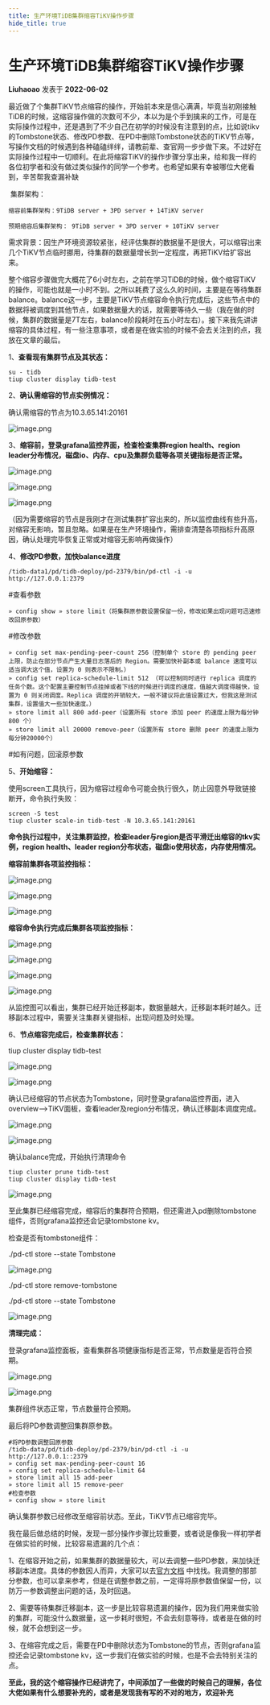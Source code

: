 ```yaml
---
title: 生产环境TiDB集群缩容TiKV操作步骤
hide_title: true
---
```


# 生产环境TiDB集群缩容TiKV操作步骤

**Liuhaoao** 发表于  **2022-06-02**

​        最近做了个集群TiKV节点缩容的操作，开始前本来是信心满满，毕竟当初刚接触TiDB的时候，这缩容操作做的次数可不少，本以为是个手到擒来的工作，可是在实际操作过程中，还是遇到了不少自己在初学的时候没有注意到的点，比如说tikv的Tombstone状态、修改PD参数、在PD中删除Tombstone状态的TiKV节点等，写操作文档的时候遇到各种磕磕绊绊，请教前辈、查官网一步步做下来。不过好在实际操作过程中一切顺利。在此将缩容TiKV的操作步骤分享出来，给和我一样的各位初学者和没有做过类似操作的同学一个参考。也希望如果有幸被哪位大佬看到，辛苦帮我查漏补缺

​        集群架构：

​        `缩容前集群架构：9TiDB server + 3PD server + 14TiKV server`

​        `预期缩容后集群架构： 9TiDB server + 3PD server + 10TiKV server`

​        需求背景：因生产环境资源较紧张，经评估集群的数据量不是很大，可以缩容出来几个TiKV节点临时挪用，待集群的数据量增长到一定程度，再把TiKV给扩容出来。

​        整个缩容步骤做完大概花了6小时左右，之前在学习TiDB的时候，做个缩容TiKV的操作，可能也就是一小时不到。之所以耗费了这么久的时间，主要是在等待集群balance。balance这一步，主要是TiKV节点缩容命令执行完成后，这些节点中的数据将被调度到其他节点，如果数据量大的话，就需要等待久一些（我在做的时候，集群的数据量是7T左右，balance阶段耗时在五小时左右）。接下来我先讲讲缩容的具体过程，有一些注意事项，或者是在做实验的时候不会去关注到的点，我放在文章的最后。

1、**查看现有集群节点及其状态：**

```
su - tidb
tiup cluster display tidb-test
```

2、**确认需缩容的节点实例情况：**

确认需缩容的节点为10.3.65.141:20161

![image.png](https://tidb-blog.oss-cn-beijing.aliyuncs.com/media/image-1654076477802.png)

3、**缩容前，登录grafana监控界面，检查检查集群region health、region leader分布情况，磁盘io、内存、cpu及集群负载等各项关键指标是否正常。**

![image.png](https://tidb-blog.oss-cn-beijing.aliyuncs.com/media/image-1654082230594.png)

![image.png](https://tidb-blog.oss-cn-beijing.aliyuncs.com/media/image-1654076055223.png)

![image.png](https://tidb-blog.oss-cn-beijing.aliyuncs.com/media/image-1654076128292.png)

（因为需要缩容的节点是我刚才在测试集群扩容出来的，所以监控曲线有些升高，对缩容无影响，暂且忽略。如果是在生产环境操作，需排查清楚各项指标升高原因，确认处理完毕恢复正常或对缩容无影响再做操作）

4、**修改PD参数，加快balance进度**

```
/tidb-data1/pd/tidb-deploy/pd-2379/bin/pd-ctl -i -u http://127.0.0.1:2379
```

\#查看参数

```
» config show » store limit（将集群原参数设置保留一份，修改如果出现问题可迅速修改回原参数）
```

\#修改参数

```
» config set max-pending-peer-count 256（控制单个 store 的 pending peer 上限，防止在部分节点产生大量日志落后的 Region。需要加快补副本或 balance 速度可以适当调大这个值，设置为 0 则表示不限制。）
» config set replica-schedule-limit 512 （可以控制同时进行 replica 调度的任务个数。这个配置主要控制节点挂掉或者下线的时候进行调度的速度，值越大调度得越快，设置为 0 则关闭调度。Replica 调度的开销较大，一般不建议将此值设置过大，但我这是测试集群，设置值大一些加快速度。）
» store limit all 800 add-peer（设置所有 store 添加 peer 的速度上限为每分钟 800 个）
» store limit all 20000 remove-peer（设置所有 store 删除 peer 的速度上限为每分钟20000个）
```

\#如有问题，回滚原参数

5、**开始缩容：**

使用screen工具执行，因为缩容过程命令可能会执行很久，防止因意外导致链接断开，命令执行失败：

```
screen -S test
tiup cluster scale-in tidb-test -N 10.3.65.141:20161
```

**命令执行过程中，关注集群监控，检查leader与region是否平滑迁出缩容的tkv实例，region health、leader region分布状态，磁盘io使用状态，内存使用情况。**

**缩容前集群各项监控指标：**

![image.png](https://tidb-blog.oss-cn-beijing.aliyuncs.com/media/image-1654076294243.png)

![image.png](https://tidb-blog.oss-cn-beijing.aliyuncs.com/media/image-1654082995001.png)

![image.png](https://tidb-blog.oss-cn-beijing.aliyuncs.com/media/image-1654083021614.png)

**缩容命令执行完成后集群各项监控指标：**

![image.png](https://tidb-blog.oss-cn-beijing.aliyuncs.com/media/image-1654083067038.png)

![image.png](https://tidb-blog.oss-cn-beijing.aliyuncs.com/media/image-1654083093851.png)

![image.png](https://tidb-blog.oss-cn-beijing.aliyuncs.com/media/image-1654083131451.png)

![image.png](https://tidb-blog.oss-cn-beijing.aliyuncs.com/media/image-1654076728952.png)

从监控图可以看出，集群已经开始迁移副本，数据量越大，迁移副本耗时越久。迁移副本过程中，需要关注集群关键指标，出现问题及时处理。

6、**节点缩容完成后，检查集群状态：**

tiup cluster display tidb-test

![image.png](https://tidb-blog.oss-cn-beijing.aliyuncs.com/media/image-1654078781854.png)

![image.png](https://tidb-blog.oss-cn-beijing.aliyuncs.com/media/image-1654079050028.png)

确认已经缩容的节点状态为Tombstone，同时登录grafana监控界面，进入overview-->TiKV面板，查看leader及region分布情况，确认迁移副本调度完成。

![image.png](https://tidb-blog.oss-cn-beijing.aliyuncs.com/media/image-1654078960828.png)

![image.png](https://tidb-blog.oss-cn-beijing.aliyuncs.com/media/image-1654079290775.png)

确认balance完成，开始执行清理命令

```
tiup cluster prune tidb-test
tiup cluster display tidb-test
```

![image.png](https://tidb-blog.oss-cn-beijing.aliyuncs.com/media/image-1654079788523.png)

至此集群已经缩容完成，缩容后的集群符合预期，但还需进入pd删除tombstone组件，否则grafana监控还会记录tombstone kv。

检查是否有tombstone组件：

./pd-ctl store --state Tombstone

![image.png](https://tidb-blog.oss-cn-beijing.aliyuncs.com/media/image-1654080258289.png)

./pd-ctl store remove-tombstone

./pd-ctl store --state Tombstone

![image.png](https://tidb-blog.oss-cn-beijing.aliyuncs.com/media/image-1654080318563.png)

**清理完成：**

登录grafana监控面板，查看集群各项健康指标是否正常，节点数量是否符合预期。

![image.png](https://tidb-blog.oss-cn-beijing.aliyuncs.com/media/image-1654080612458.png)

![image.png](https://tidb-blog.oss-cn-beijing.aliyuncs.com/media/image-1654080456661.png)

集群组件状态正常，节点数量符合预期。



最后将PD参数调整回集群原参数。

```
#将PD参数调整回原参数
/tidb-data/pd/tidb-deploy/pd-2379/bin/pd-ctl -i -u http://127.0.0.1::2379
» config set max-pending-peer-count 16
» config set replica-schedule-limit 64
» store limit all 15 add-peer
» store limit all 15 remove-peer
#检查参数
» config show » store limit
```

确认集群参数已经修改至缩容前状态。至此，TiKV节点已缩容完毕。



​        我在最后做总结的时候，发现一部分操作步骤比较重要，或者说是像我一样初学者在做实验的时候，比较容易遗漏的几个点：

​        1、在缩容开始之前，如果集群的数据量较大，可以去调整一些PD参数，来加快迁移副本进度。具体的参数因人而异，大家可以去[官方文档](https://docs.pingcap.com/zh/tidb/stable/pd-control#config-show--set-option-value--placement-rules) 中找找。我调整的那部分参数，也可以拿来参考，但是在调整参数之前，一定得将原参数值保留一份，以防万一参数调整出问题的话，及时回退。

​        2、需要等待集群迁移副本，这一步是比较容易遗漏的操作，因为我们用来做实验的集群，可能没什么数据量，这一步耗时很短，不会去刻意等待，或者是在做的时候，就不会想到这一步。

​        3、在缩容完成之后，需要在PD中删除状态为Tombstone的节点，否则grafana监控还会记录tombstone kv，这一步我们在做实验的时候，也是不会去特别关注的点。



**至此，我的这个缩容操作已经讲完了，中间添加了一些做的时候自己的理解，各位大佬如果有什么想要补充的，或者是发现我有写的不对的地方，欢迎补充**